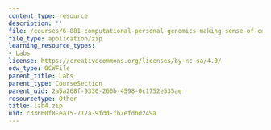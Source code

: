 ```yaml
---
content_type: resource
description: ''
file: /courses/6-881-computational-personal-genomics-making-sense-of-complete-genomes-spring-2016/c33660f8ea15712a9fddfb7efdbd249a_lab4.zip
file_type: application/zip
learning_resource_types:
- Labs
license: https://creativecommons.org/licenses/by-nc-sa/4.0/
ocw_type: OCWFile
parent_title: Labs
parent_type: CourseSection
parent_uid: 2a5a268f-9330-260b-4598-0c1752e535ae
resourcetype: Other
title: lab4.zip
uid: c33660f8-ea15-712a-9fdd-fb7efdbd249a
---
```


